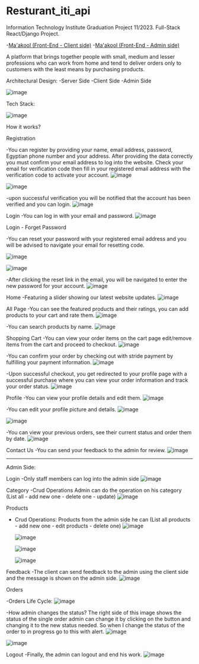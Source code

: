# Resturant_iti_api
Information Technology Institute Graduation Project 11/2023.
Full-Stack React/Django Project.

-[Ma'akool (Front-End - Client side)](https://github.com/Ahmeed-Sayed/MaAKOOL-Client-Frontend) 
-[Ma'akool (Front-End - Admin side)](https://github.com/AboAsil301/ITI_Graduation_Project_fast-food-admin)

A platform that brings together people with small, medium and lesser professions who can work from home and tend to deliver orders only to customers with the least means by purchasing products.

Architectural Design:
  -Server Side
  -Client Side
  -Admin Side
  
![image](https://github.com/Ayman097/Resturant_iti_api/assets/47431372/961225e5-1c6e-4ad5-869f-c00bec1fd3e2)
  
Tech Stack:

 ![image](https://github.com/Ayman097/Resturant_iti_api/assets/47431372/9bd3ba27-e505-4976-9a43-e034332daedc)


How it works?

Registration

 -You can register by providing your name, email address, password, Egyptian phone number and your address. After providing the data correctly you must confirm your email address to log into the website.  Check your email for verification code then fill in your registered email address with the verification code to activate your account.
  ![image](https://github.com/Ayman097/Resturant_iti_api/assets/47431372/875dd32d-beeb-4d6f-a5b5-5cf26eaa9820)

  ![image](https://github.com/Ayman097/Resturant_iti_api/assets/47431372/bead871f-ce54-4c1c-b12d-b2a7a9784271)

 -upon successful verification you will be notified that the account has been verified and you can login.
  ![image](https://github.com/Ayman097/Resturant_iti_api/assets/47431372/e7d03770-ca83-4313-a9b2-d5fdc514c969)

Login 
  -You can log in with your email and password.
  ![image](https://github.com/Ayman097/Resturant_iti_api/assets/47431372/ae72c8bd-594c-4baf-9c7e-46205bf35393)

Login - Forget Password 

-You can reset your password with your registered email address and you will be advised to navigate your email for resetting code.

 ![image](https://github.com/Ayman097/Resturant_iti_api/assets/47431372/0e153c50-aa83-4788-9009-97a5380d0105)

 ![image](https://github.com/Ayman097/Resturant_iti_api/assets/47431372/932c58f6-05af-4fae-b52a-e361fc30d357)

-After clicking the reset link in the email, you will be navigated to enter the new password for your account.
 ![image](https://github.com/Ayman097/Resturant_iti_api/assets/47431372/f7b72d80-d06b-4183-bd33-f0494e91779e)

Home 
 -Featuring a slider showing our latest website updates.
  ![image](https://github.com/Ayman097/Resturant_iti_api/assets/47431372/80ddb9da-98e2-45a7-8042-a0717b3806ea)


All Page
 -You can see the featured products and their ratings, you can add products to your cart and rate them.
  ![image](https://github.com/Ayman097/Resturant_iti_api/assets/47431372/35f706bc-2584-4c0f-9efa-3e1cb63c36af)

 -You can search products by name.
  ![image](https://github.com/Ayman097/Resturant_iti_api/assets/47431372/f808c2da-e345-47c8-9731-985da6ff9ede)

Shopping Cart
-You can view your order items on the cart page edit/remove items from the cart and proceed to checkout.
 ![image](https://github.com/Ayman097/Resturant_iti_api/assets/47431372/058c00f6-2aad-4d31-8e9a-1963a6ad3754)
 
-You can confirm your order by checking out with stride payment by fulfilling your payment information.
 ![image](https://github.com/Ayman097/Resturant_iti_api/assets/47431372/0f9c912d-a340-401b-9379-c6c1c2cd14dd)

 -Upon successful checkout, you get redirected to your profile page with a successful purchase where you can view your order information and track your order status.
 ![image](https://github.com/Ayman097/Resturant_iti_api/assets/47431372/f9284c89-cea0-4452-9f1e-1a570a89c508)

Profile
 -You can view your profile details and edit them.
  ![image](https://github.com/Ayman097/Resturant_iti_api/assets/47431372/bb9054f6-846f-45d5-9784-eaeadb697d68)

 -You can edit your profile picture and details.
  ![image](https://github.com/Ayman097/Resturant_iti_api/assets/47431372/2fab31b7-fe87-4018-bf4f-2aed770e6252)

  ![image](https://github.com/Ayman097/Resturant_iti_api/assets/47431372/de421b56-f132-46b5-98bb-17e9824e3436)

 -You can view your previous orders, see their current status and order them by date.
  ![image](https://github.com/Ayman097/Resturant_iti_api/assets/47431372/8e7384ae-c3b6-4bd8-81f0-1062bdec244b)

Contact Us
 -You can send your feedback to the admin for review.
  ![image](https://github.com/Ayman097/Resturant_iti_api/assets/47431372/93391f1c-b3e0-4c00-ae34-d3d0141aacdd)


------------------------------------------

Admin Side:


Login
 -Only staff members can log into the admin side 
 ![image](https://github.com/Ayman097/Resturant_iti_api/assets/47431372/c2b06477-235a-4fa3-a087-c6196b92cd5c)


Category
-Crud Operations
  Admin can do the operation on his category (List all - add new one - delete one - update)
  ![image](https://github.com/Ayman097/Resturant_iti_api/assets/47431372/5681e467-9aff-401b-bf8a-5f102118f65c)


Products
 - Crud Operations:
   Products from the admin side he can (List all products - add new one - edit products - delete one)
   ![image](https://github.com/Ayman097/Resturant_iti_api/assets/47431372/ef3b0263-56e1-4ac7-ba6e-8c552cec7f12)


   ![image](https://github.com/Ayman097/Resturant_iti_api/assets/47431372/787eaf79-090f-462e-b522-10cc668b513d)

   ![image](https://github.com/Ayman097/Resturant_iti_api/assets/47431372/f251e58e-ccad-4452-a9ad-1ce1e13d23a1)


   ![image](https://github.com/Ayman097/MaAKOOL-Backend-API/assets/47431372/dc847d00-2a60-4db8-80e7-671c3af53dc9)



Feedback
 -The client can send feedback to the admin using the client side and the message is shown on the admin side.
  ![image](https://github.com/Ayman097/Resturant_iti_api/assets/47431372/d17300fa-af1d-40b8-b192-8a10cc4a4049)



Orders

-Orders Life Cycle:
 ![image](https://github.com/Ayman097/Resturant_iti_api/assets/47431372/90895f96-1e89-4f59-8afc-2b20a09aa060)


-How admin changes the status?
 The right side of this image shows the status of the single order admin can change it by clicking on the button and changing it to the new status needed.
 So when I change the status of the order to in progress go to this with alert.
 ![image](https://github.com/Ayman097/Resturant_iti_api/assets/47431372/43cfcad4-4e74-4f4c-8de1-814dc635c329)

 ![image](https://github.com/Ayman097/Resturant_iti_api/assets/47431372/0a918d67-9edd-4783-a6e8-6037423ff00d)


Logout
 -Finally, the admin can logout and end his work.
  ![image](https://github.com/Ayman097/Resturant_iti_api/assets/47431372/be8225c9-ac17-4d33-819b-f9a60a6fc4fa)













  






  




